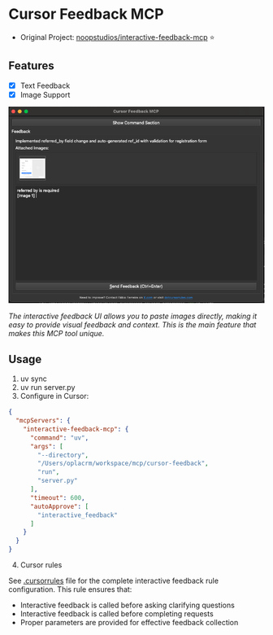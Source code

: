 # Cursor Feedback MCP

- Original Project: [noopstudios/interactive-feedback-mcp](https://github.com/noopstudios/interactive-feedback-mcp) ⭐

## Features

- [x] Text Feedback
- [x] Image Support

![Feedback Demo](images/demo.png)

*The interactive feedback UI allows you to paste images directly, making it easy to provide visual feedback and context. This is the main feature that makes this MCP tool unique.*

## Usage

1. uv sync
2. uv run server.py
3. Configure in Cursor:

```json
{
  "mcpServers": {
    "interactive-feedback-mcp": {
      "command": "uv",
      "args": [
        "--directory",
        "/Users/oplacrm/workspace/mcp/cursor-feedback",
        "run",
        "server.py"
      ],
      "timeout": 600,
      "autoApprove": [
        "interactive_feedback"
      ]
    }
  }
}
```

4. Cursor rules

See [.cursorrules](.cursorrules) file for the complete interactive feedback rule configuration. This rule ensures that:
- Interactive feedback is called before asking clarifying questions
- Interactive feedback is called before completing requests
- Proper parameters are provided for effective feedback collection
